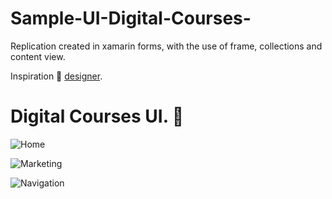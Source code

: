 # Sample-UI-Digital-Courses-
 Replication created in xamarin forms, with the use of frame, collections and content view.
 
 Inspiration :1st_place_medal:   [designer](https://cdn.dribbble.com/users/1460595/screenshots/10948884/media/1b6456350f50d2d8345a77f5f9961ad7.jpg).

# Digital Courses UI. :game_die: 



![Home](https://user-images.githubusercontent.com/60607967/79634674-029ab100-813a-11ea-9c03-67d0304a5ba9.gif)

![Marketing](https://user-images.githubusercontent.com/60607967/79634710-4392c580-813a-11ea-9c76-2666a72ed78d.gif)

![Navigation](https://user-images.githubusercontent.com/60607967/79634735-6ae99280-813a-11ea-95b4-d49a21403c04.gif)

